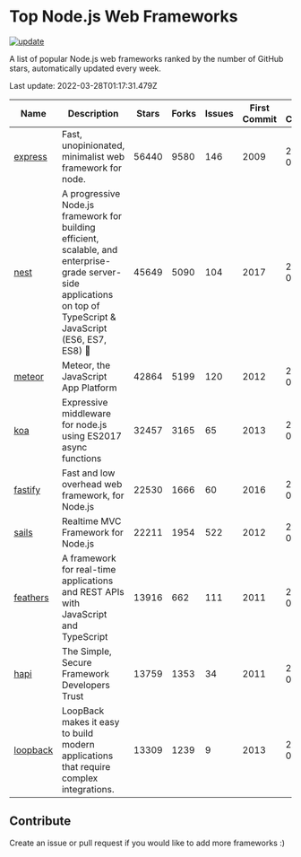 # Top Node.js Web Frameworks

[![update](https://github.com/sunnysid3up/nodejs-web-frameworks/actions/workflows/update.yml/badge.svg)](https://github.com/sunnysid3up/nodejs-web-frameworks/actions/workflows/update.yml)

A list of popular Node.js web frameworks ranked by the number of GitHub stars, automatically updated every week.

Last update: 2022-03-28T01:17:31.479Z

| Name          | Description          | Stars                     | Forks          | Issues               | First Commit        | Last Commit         | Language          |
|---------------|----------------------|---------------------------|----------------|----------------------|---------------------|---------------------|-------------------|
| [express](https://github.com/expressjs/express) | Fast, unopinionated, minimalist web framework for node. | 56440 | 9580 | 146 | 2009 | 2022-03-27 | JS |
| [nest](https://github.com/nestjs/nest) | A progressive Node.js framework for building efficient, scalable, and enterprise-grade server-side applications on top of TypeScript & JavaScript (ES6, ES7, ES8) 🚀 | 45649 | 5090 | 104 | 2017 | 2022-03-27 | TS |
| [meteor](https://github.com/meteor/meteor) | Meteor, the JavaScript App Platform | 42864 | 5199 | 120 | 2012 | 2022-03-27 | JS |
| [koa](https://github.com/koajs/koa) | Expressive middleware for node.js using ES2017 async functions | 32457 | 3165 | 65 | 2013 | 2022-03-27 | JS |
| [fastify](https://github.com/fastify/fastify) | Fast and low overhead web framework, for Node.js | 22530 | 1666 | 60 | 2016 | 2022-03-28 | JS |
| [sails](https://github.com/balderdashy/sails) | Realtime MVC Framework for Node.js | 22211 | 1954 | 522 | 2012 | 2022-03-27 | JS |
| [feathers](https://github.com/feathersjs/feathers) | A framework for real-time applications and REST APIs with JavaScript and TypeScript | 13916 | 662 | 111 | 2011 | 2022-03-27 | TS |
| [hapi](https://github.com/hapijs/hapi) | The Simple, Secure Framework Developers Trust | 13759 | 1353 | 34 | 2011 | 2022-03-27 | JS |
| [loopback](https://github.com/strongloop/loopback) | LoopBack makes it easy to build modern applications that require complex integrations. | 13309 | 1239 | 9 | 2013 | 2022-03-26 | JS |

## Contribute 

Create an issue or pull request if you would like to add more frameworks :)